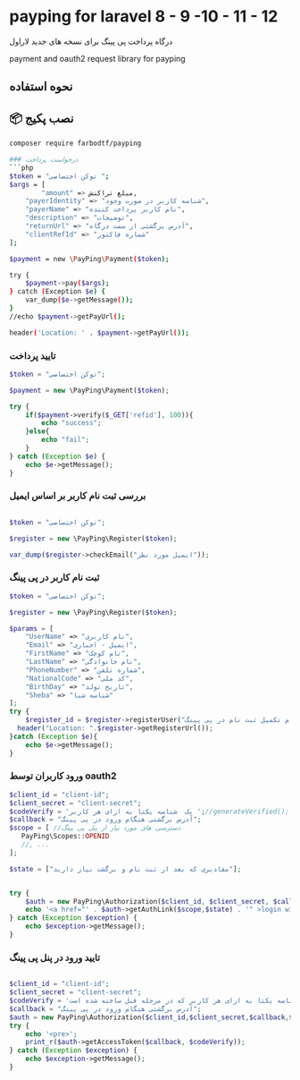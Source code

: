 # payping for laravel 8 - 9 -10 - 11 - 12
درگاه پرداخت پی پینگ برای نسخه های جدید لاراول

payment and oauth2 request library for payping

## نحوه استفاده

## 📦 نصب پکیج

```bash
composer require farbodtf/payping

### درخواست پرداخت
```php
$token = "توکن اختصاصی ";
$args = [
        "amount" => میلغ تراکنش,
    "payerIdentity" => "شناسه کاربر در صورت وجود",
    "payerName" => "نام کاربر پرداخت کننده",
    "description" => "توضیحات",
    "returnUrl" => "آدرس برگشتی از سمت درگاه",
    "clientRefId" => "شماره فاکتور"
];

$payment = new \PayPing\Payment($token);

try {
    $payment->pay($args);
} catch (Exception $e) {
    var_dump($e->getMessage());
}
//echo $payment->getPayUrl();

header('Location: ' . $payment->getPayUrl());
```

### تایید پرداخت
```php
$token = "توکن اختصاصی";

$payment = new \PayPing\Payment($token);

try {
    if($payment->verify($_GET['refid'], 100)){
        echo "success";
    }else{
        echo "fail";
    }
} catch (Exception $e) {
    echo $e->getMessage();
}
``` 
### بررسی ثبت نام کاربر بر اساس ایمیل
```php

$token = "توکن اختصاصی";

$register = new \PayPing\Register($token);

var_dump($register->checkEmail("ایمیل مورد نظر"));

```
### ثبت نام کاربر در پی پینگ
```php
$token = "توکن اختصاصی";

$register = new \PayPing\Register($token);

$params = [
    "UserName" => "نام کاربری",
    "Email" => "ایمیل - اجباری",   
    "FirstName" => "نام کوچک",
    "LastName" => "نام خانوادگی",
    "PhoneNumber" => "شماره تلفن",
    "NationalCode" => "کد ملی",
    "BirthDay" => "تاریخ تولد",
    "Sheba" => "شناسه شبا"
];
try {
    $register_id = $register->registerUser("آدرس برگشتی هنگام تکمیل ثبت نام در پی پینگ", $params);
  header("Location: ".$register->getRegisterUrl());
}catch (Exception $e){
    echo $e->getMessage();
}

```

### ورود کاربران توسط oauth2
```php
$client_id = "client-id"; 
$client_secret = "client-secret"; 
$codeVerify = 'یک  شناسه یکتا به ازای هر کاربر ';//generateVerified();
$callback = "آدرس برگشتی هنگام ورود در پی پینگ";
$scope = [ //دسترسی های مورد نیاز از پنل پی پینگ 
   PayPing\Scopes::OPENID
   //, ...
];

$state = ["مقادیری که بعد از ثبت نام و برگشت نیاز دارید"];


try {
    $auth = new PayPing\Authorization($client_id, $client_secret, $callback, $codeVerify);
    echo '<a href="' . $auth->getAuthLink($scope,$state) . '" >login with payping</a>' . "<br>";
} catch (Exception $exception) {
    echo $exception->getMessage();
}
```

### تایید ورود در پنل پی پینگ
```php

$client_id = "client-id"; 
$client_secret = "client-secret"; 
$codeVerify = 'یک  شناسه یکتا به ازای هر کاربر که در مرحله قبل ساخته شده است ';
$callback = "آدرس برگشتی هنگام ورود در پی پینگ";
$auth = new PayPing\Authorization($client_id,$client_secret,$callback,$codeVerify);
try {
	echo '<pre>';
    print_r($auth->getAccessToken($callback, $codeVerify));
} catch (Exception $exception) {
    echo $exception->getMessage();
}
```
